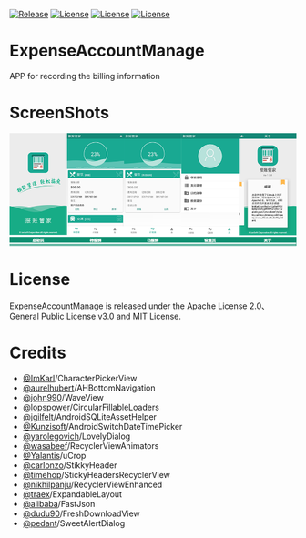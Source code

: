 [![Release](https://img.shields.io/badge/release-v1.0.0-orange.svg)](https://github.com/SunnyLeo2008/ExpenseAccountManage)
[![License](https://img.shields.io/badge/license-Apache%202-4EB1BA.svg)](https://choosealicense.com/licenses/apache-2.0/)
[![License](https://img.shields.io/github/license/mashape/apistatus.svg)](https://choosealicense.com/licenses/mit)
[![License](https://img.shields.io/badge/license-GNU%20GPLv3-green.svg)](https://choosealicense.com/licenses/gpl-3.0/)

# ExpenseAccountManage
APP for recording the billing information
# ScreenShots
![image](https://github.com/SunnyLeo2008/ExpenseAccountManage/raw/master/screenshot/mainscreens.png)
# License
ExpenseAccountManage is released under the Apache License 2.0、General Public License v3.0 and MIT License.
# Credits
* [@ImKarl](https://github.com/ImKarl/CharacterPickerView)/CharacterPickerView
* [@aurelhubert](https://github.com/aurelhubert/ahbottomnavigation)/AHBottomNavigation
* [@john990](https://github.com/john990/WaveView)/WaveView
* [@lopspower](https://github.com/lopspower/CircularFillableLoaders)/CircularFillableLoaders
* [@jgilfelt](https://github.com/jgilfelt/android-sqlite-asset-helper)/AndroidSQLiteAssetHelper
* [@Kunzisoft](https://github.com/Kunzisoft/Android-SwitchDateTimePicker)/AndroidSwitchDateTimePicker
* [@yarolegovich](https://github.com/yarolegovich/LovelyDialog)/LovelyDialog
* [@wasabeef](https://github.com/wasabeef/recyclerview-animators)/RecyclerViewAnimators
* [@Yalantis](https://github.com/Yalantis/uCrop)/uCrop
* [@carlonzo](https://github.com/carlonzo/StikkyHeader)/StikkyHeader
* [@timehop](https://github.com/timehop/sticky-headers-recyclerview)/StickyHeadersRecyclerView
* [@nikhilpanju](https://github.com/nikhilpanju/RecyclerViewEnhanced)/RecyclerViewEnhanced
* [@traex](https://github.com/traex/ExpandableLayout)/ExpandableLayout
* [@alibaba](https://github.com/alibaba/fastjson)/FastJson
* [@dudu90](https://github.com/dudu90/FreshDownloadView)/FreshDownloadView
* [@pedant](https://github.com/pedant/sweet-alert-dialog)/SweetAlertDialog
